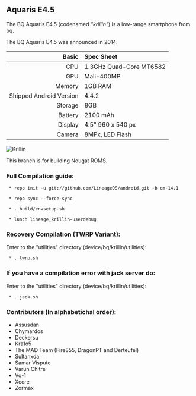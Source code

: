 ## Aquaris E4.5

The BQ Aquaris E4.5 (codenamed _"krillin"_) is a low-range smartphone from bq.

The BQ Aquaris E4.5 was announced in 2014.

Basic   | Spec Sheet
-------:|:-------------------------
CPU     | 1.3GHz Quad-Core MT6582
GPU     | Mali-400MP
Memory  | 1GB RAM
Shipped Android Version | 4.4.2
Storage | 8GB
Battery | 2100 mAh
Display | 4.5" 960 x 540 px
Camera  | 8MPx, LED Flash

![Krillin](https://faqsandroid.com/wp-content/uploads/2014/05/3-BQ-Aquaris-E.jpg "All three krillin")

This branch is for building Nougat ROMS.

### Full Compilation guide:

     * repo init -u git://github.com/LineageOS/android.git -b cm-14.1

     * repo sync --force-sync 

     * . build/envsetup.sh

     * lunch lineage_krillin-userdebug

### Recovery Compilation (TWRP Variant):

  Enter to the "utilities" directory (device/bq/krillin/utilities):

     * . twrp.sh

### If you have a compilation error with jack server do:

  Enter to the "utilities" directory (device/bq/krillin/utilities):

     * . jack.sh

### Contributors (In alphabetichal order):

 * Assusdan
 * Chymardos
 * Deckersu
 * Kra1o5
 * The MAD Team (Fire855, DragonPT and Derteufel)
 * Sultanxda
 * Samar Vispute
 * Varun Chitre
 * Vo-1
 * Xcore
 * Zormax
